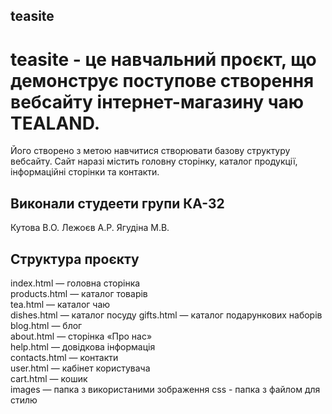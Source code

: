 ## teasite 
# teasite - це навчальний проєкт, що демонструє поступове створення вебсайту інтернет-магазину чаю TEALAND. 
Його створено з метою навчитися створювати базову структуру вебсайту.
Сайт наразі містить головну сторінку, каталог продукції, інформаційні сторінки та контакти.

## Виконали студеети групи КА-32 
Кутова В.О.
Лежоєв А.Р.
Ягудіна М.В.

## Структура проєкту
index.html — головна сторінка  
products.html — каталог товарів  
tea.html — каталог чаю  
dishes.html — каталог посуду
gifts.html — каталог подарункових наборів 
blog.html — блог  
about.html — сторінка «Про нас»  
help.html — довідкова інформація  
contacts.html — контакти  
user.html — кабінет користувача  
cart.html — кошик  
images — папка з використаними зображення
css - папка з файлом для стилю
